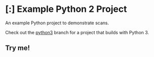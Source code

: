 # [:] Example Python 2 Project

An example Python project to demonstrate scans.

Check out the [python3](https://github.com/srcclr/example-python/tree/python3) branch for a project that builds with Python 3.

## Try me!



     
